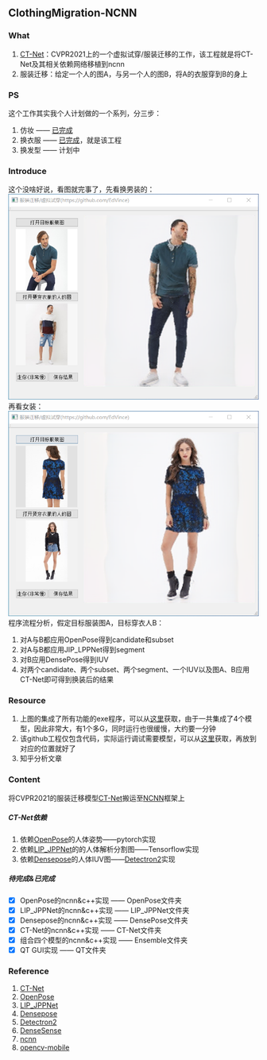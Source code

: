 ## ClothingMigration-NCNN

### What
1. [CT-Net](https://github.com/yf1019/CT-Net)：CVPR2021上的一个虚拟试穿/服装迁移的工作，该工程就是将CT-Net及其相关依赖网络移植到ncnn
2. 服装迁移：给定一个人的图A，与另一个人的图B，将A的衣服穿到B的身上

### PS
这个工作其实我个人计划做的一个系列，分三步：
1. 仿妆 —— [已完成](https://github.com/EdVince/PSGAN-NCNN)
2. 换衣服 —— [已完成](https://github.com/EdVince/ClothingTransfer-NCNN)，就是该工程
3. 换发型 —— 计划中

### Introduce
这个没啥好说，看图就完事了，先看换男装的：
![image](./resource/male.png)
再看女装：
![image](./resource/female.png)
程序流程分析，假定目标服装图A，目标穿衣人B：
1. 对A与B都应用OpenPose得到candidate和subset
2. 对A与B都应用JIP_LPPNet得到segment
3. 对B应用DensePose得到IUV
4. 对两个candidate、两个subset、两个segment、一个IUV以及图A、B应用CT-Net即可得到换装后的结果

### Resource
1. 上图的集成了所有功能的exe程序，可以从[这里]()获取，由于一共集成了4个模型，因此非常大，有1个多G，同时运行也很缓慢，大约要一分钟
2. 该github工程仅包含代码，实际运行调试需要模型，可以从[这里]()获取，再放到对应的位置就好了
3. 知乎分析文章

### Content
将CVPR2021的服装迁移模型[CT-Net](https://github.com/yf1019/CT-Net)搬运至[NCNN](https://github.com/Tencent/ncnn)框架上
##### CT-Net依赖
1. 依赖[OpenPose](https://github.com/Hzzone/pytorch-openpose)的人体姿势——pytorch实现
2. 依赖[LIP_JPPNet](https://github.com/Engineering-Course/LIP_JPPNet)的的人体解析分割图——Tensorflow实现
3. 依赖[Densepose](https://github.com/facebookresearch/detectron2/tree/main/projects/DensePose)的人体IUV图——[Detectron2](https://github.com/facebookresearch/detectron2)实现
##### 待完成&已完成
- [x] OpenPose的ncnn&c++实现 —— OpenPose文件夹
- [x] LIP_JPPNet的ncnn&c++实现 —— LIP_JPPNet文件夹
- [x] Densepose的ncnn&c++实现 —— DensePose文件夹
- [x] CT-Net的ncnn&c++实现 —— CT-Net文件夹
- [x] 组合四个模型的ncnn&c++实现 —— Ensemble文件夹
- [x] QT GUI实现 —— QT文件夹

### Reference
1. [CT-Net](https://github.com/yf1019/CT-Net)
2. [OpenPose](https://github.com/Hzzone/pytorch-openpose)
3. [LIP_JPPNet](https://github.com/Engineering-Course/LIP_JPPNet)
4. [Densepose](https://github.com/facebookresearch/detectron2/tree/main/projects/DensePose)
5. [Detectron2](https://github.com/facebookresearch/detectron2)
6. [DenseSense](https://github.com/Axelwickm/DenseSense)
7. [ncnn](https://github.com/Tencent/ncnn)
8. [opencv-mobile](https://github.com/nihui/opencv-mobile)
